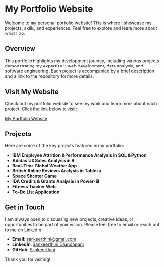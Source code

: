 # My Portfolio Website

Welcome to my personal portfolio website! This is where I showcase my projects, skills, and experiences. Feel free to explore and learn more about what I do.

## Overview

This portfolio highlights my development journey, including various projects demonstrating my expertise in web development, data analysis, and software engineering. Each project is accompanied by a brief description and a link to the repository for more details.

## Visit My Website

Check out my portfolio website to see my work and learn more about each project. Click the link below to visit:

[My Portfolio Website](https://sankeerthini.github.io/My-Portfolio-Website/)

## Projects

Here are some of the key projects featured in my portfolio:

- **IBM Employee Attrition & Performance Analysis in SQL & Python**
- **Adidas US Sales Analysis in R**
- **Real-Time Global Weather App**
- **British Airline Reviews Analysis in Tableau**
- **Space Shooter Game**
- **IDA Credits & Grants Analysis in Power-BI**
- **Fitness Tracker Web**
- **To-Do List Application**

## Get in Touch

I am always open to discussing new projects, creative ideas, or opportunities to be part of your vision. Please feel free to email or reach out to me on LinkedIn.

- **Email**: sankeerthini@gmail.com
- **LinkedIn**: [Sankeerthini Dhandapani](https://www.linkedin.com/in/sankeerthini-d)
- **GitHub**: [Sankeerthini](https://github.com/Sankeerthini)

Thank you for visiting!
